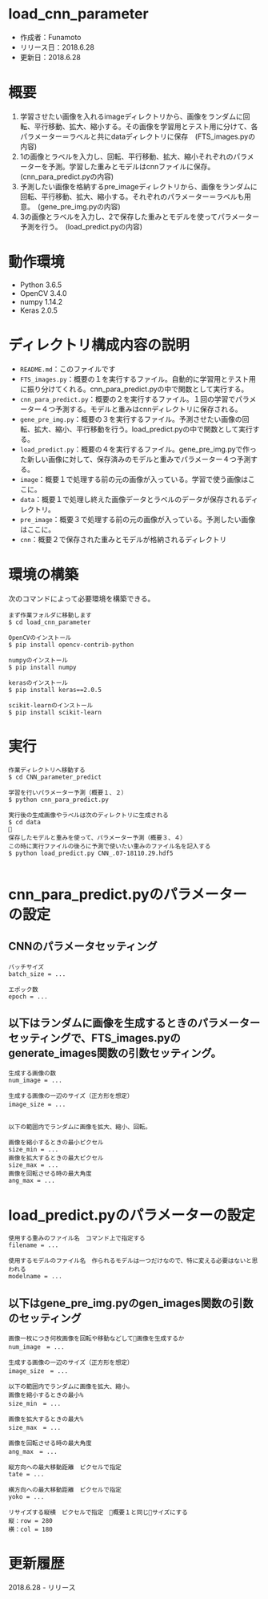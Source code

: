 # load_cnn_parameter
- 作成者：Funamoto
- リリース日：2018.6.28
- 更新日：2018.6.28


# 概要
1. 学習させたい画像を入れるimageディレクトリから、画像をランダムに回転、平行移動、拡大、縮小する。その画像を学習用とテスト用に分けて、各パラメーター＝ラベルと共にdataディレクトリに保存　(FTS_images.pyの内容)
2. 1の画像とラベルを入力し、回転、平行移動、拡大、縮小それぞれのパラメーターを予測。学習した重みとモデルはcnnファイルに保存。　(cnn_para_predict.pyの内容)
3. 予測したい画像を格納するpre_imageディレクトリから、画像をランダムに回転、平行移動、拡大、縮小する。それぞれのパラメーター＝ラベルも用意。　(gene_pre_img.pyの内容)
4. 3の画像とラベルを入力し、2で保存した重みとモデルを使ってパラメーター予測を行う。　(load_predict.pyの内容)


# 動作環境
- Python 3.6.5
- OpenCV 3.4.0
- numpy 1.14.2
- Keras 2.0.5


# ディレクトリ構成内容の説明
- `README.md`：このファイルです
- `FTS_images.py`：概要の１を実行するファイル。自動的に学習用とテスト用に振り分けてくれる。cnn_para_predict.pyの中で関数として実行する。
- `cnn_para_predict.py`：概要の２を実行するファイル。１回の学習でパラメーター４つ予測する。モデルと重みはcnnディレクトリに保存される。
- `gene_pre_img.py`：概要の３を実行するファイル。予測させたい画像の回転、拡大、縮小、平行移動を行う。load_predict.pyの中で関数として実行する。
- `load_predict.py`：概要の４を実行するファイル。gene_pre_img.pyで作った新しい画像に対して、保存済みのモデルと重みでパラメーター４つ予測する。
- `image`：概要１で処理する前の元の画像が入っている。学習で使う画像はここに。
- `data`：概要１で処理し終えた画像データとラベルのデータが保存されるディレクトリ。
- `pre_image`：概要３で処理する前の元の画像が入っている。予測したい画像はここに。
- `cnn`：概要２で保存された重みとモデルが格納されるディレクトリ



# 環境の構築

次のコマンドによって必要環境を構築できる。
```
まず作業フォルダに移動します
$ cd load_cnn_parameter

OpenCVのインストール
$ pip install opencv-contrib-python

numpyのインストール
$ pip install numpy

kerasのインストール
$ pip install keras==2.0.5

scikit-learnのインストール
$ pip install scikit-learn

```


# 実行


```
作業ディレクトリへ移動する
$ cd CNN_parameter_predict

学習を行いパラメーター予測（概要１、２）
$ python cnn_para_predict.py

実行後の生成画像やラベルは次のディレクトリに生成される
$ cd data

保存したモデルと重みを使って、パラメーター予測（概要３、４）
この時に実行ファイルの後ろに予測で使いたい重みのファイル名を記入する
$ python load_predict.py CNN_.07-18110.29.hdf5


```



# cnn_para_predict.pyのパラメーターの設定

## CNNのパラメータセッティング

```
バッチサイズ
batch_size = ...

エポック数
epoch = ...
```

## 以下はランダムに画像を生成するときのパラメーターセッティングで、FTS_images.pyのgenerate_images関数の引数セッティング。
```
生成する画像の数
num_image = ...

生成する画像の一辺のサイズ（正方形を想定）
image_size = ...　


以下の範囲内でランダムに画像を拡大、縮小、回転。

画像を縮小するときの最小ピクセル
size_min = ...
画像を拡大するときの最大ピクセル
size_max = ...
画像を回転させる時の最大角度
ang_max = ...
```



# load_predict.pyのパラメーターの設定
```
使用する重みのファイル名　コマンド上で指定する
filename = ...

使用するモデルのファイル名　作られるモデルは一つだけなので、特に変える必要はないと思われる
modelname = ...
```

## 以下はgene_pre_img.pyのgen_images関数の引数のセッティング
```
画像一枚につき何枚画像を回転や移動などして画像を生成するか
num_image　= ...

生成する画像の一辺のサイズ（正方形を想定）
image_size　= ...

以下の範囲内でランダムに画像を拡大、縮小。
画像を縮小するときの最小%
size_min　= ...

画像を拡大するときの最大%
size_max　= ...

画像を回転させる時の最大角度
ang_max　= ...

縦方向への最大移動距離　ピクセルで指定
tate = ...

横方向への最大移動距離　ピクセルで指定
yoko = ...

リサイズする縦横　ピクセルで指定　概要１と同じサイズにする
縦：row = 280
横：col = 180
```






# 更新履歴
2018.6.28 - リリース
